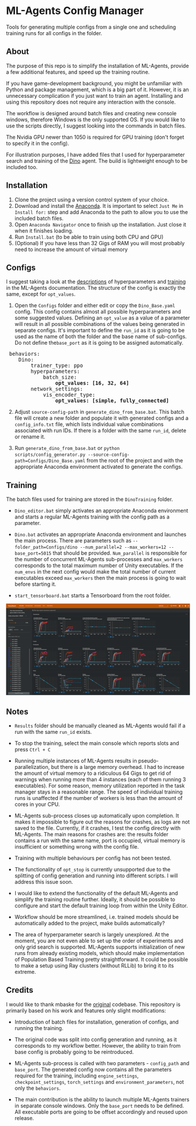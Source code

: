 


# ML-Agents Config Manager

Tools for generating multiple configs from a single one and scheduling training runs for all configs in the folder.

## About

The purpose of this repo is to simplify the installation of ML-Agents, provide a few additional features, and speed up the training routine.

If you have game-development background, you might be unfamiliar with Python and package management, which is a big part of it. However, it is an unnecessary complication if you just want to train an agent. Installing and using this repository does not require any interaction with the console.

The workflow is designed around batch files and creating new console windows, therefore Windows is the only supported OS. If you would like to use the scripts directly, I suggest looking into the commands in batch files.

The Nvidia GPU newer than 1050 is required for GPU training (don't forget to specify it in the config).

For illustration purposes, I have added files that I used for hyperparameter search and training of the [Dino](https://github.com/CubeMD/Dino) agent. The build is lightweight enough to be included too.
                                                                                                                                                                                 
## Installation

1. Clone the project using a version control system of your choice.
2. Download and install the [Anaconda](https://www.anaconda.com/products/individual). It is important to select `Just Me` in `Install for:` step and add Anaconda to the path to allow you to use the included batch files.
3. Open `Anaconda Navigator` once to finish up the installation. Just close it when it finishes loading.
4. Run `Install.bat` (to be able to train using both CPU and GPU)
5. (Optional) If you have less than 32 Gigs of RAM you will most probably need to increase the amount of virtual memory
  
## Configs

I suggest taking a look at the [descriptions](https://github.com/Unity-Technologies/ml-agents/blob/main/docs/Training-Configuration-File.md) of hyperparameters and [training](https://github.com/Unity-Technologies/ml-agents/blob/main/docs/Training-ML-Agents.md) in the ML-Agents documentation. The structure of the config is exactly the same, except for `opt_values`.

1. Open the `Configs` folder and either edit or copy the `Dino_Base.yaml` config. This config contains almost all possible hyperparameters and some suggested values. Defining an `opt_value` as a value of a parameter will result in all possible combinations of the values being generated in separate configs. It's important to define the `run_id` as it is going to be used as the name of both the folder and the base name of sub-configs. Do not define the`base_port` as it is going to be assigned automatically.
<pre> behaviors:
	Dino:
		trainer_type: ppo
		hyperparameters:
			batch_size:
				<b>opt_values: [16, 32, 64]</b>
		network_settings:  
			vis_encoder_type:
				<b>opt_values: [simple, fully_connected]</b></pre>
				
2. Adjust `source-config-path` in `generate_dino_from_base.bat`. This batch file will create a new folder and populate it with generated configs and a `config_info.txt` file, which lists individual value combinations associated with run IDs. If there is a folder with the same `run_id`, delete or rename it. 
 
3. Run `generate_dino_from_base.bat` or `python scripts/config_generator.py --source-config-path=Configs/Dino_Base.yaml` from the root of the project and with the appropriate Anaconda environment activated to generate the configs.  

## Training

The batch files used for training are stored in the `DinoTraining` folder. 

- `Dino_editor.bat` simply activates an appropriate Anaconda environment and starts a regular ML-Agents training with the config path as a parameter.

- `Dino.bat` activates an appropriate Anaconda environment and launches the main process. There are parameters such as `--folder_path=Configs/dino --num_parallel=2 --max_workers=12 --base_port=5015` that should be provided. `Num_parallel` is responsible for the number of concurrent ML-Agents sub-processes and `max_workers` corresponds to the total maximum number of Unity executables. If the `num_envs` in the next config would make the total number of current executables exceed `max_workers` then the main process is going to wait before starting it.

- `start_tensorboard.bat` starts a Tensorboard from the root folder.

![runs](/Images/runs.png)

## Notes

- `Results` folder should be manually cleaned as ML-Agents would fail if a run with the same `run_id` exists.

- To stop the training, select the main console which reports slots and press `Ctrl + C`

- Running multiple instances of ML-Agents results in pseudo-parallelization, but there is a large memory overhead. I had to increase the amount of virtual memory to a ridiculous 64 Gigs to get rid of warnings when running more than 4 instances (each of them running 3 executables). For some reason, memory utilization reported in the task manager stays in a reasonable range. The speed of individual training runs is unaffected if the number of workers is less than the amount of cores in your CPU.

- ML-Agents sub-process closes up automatically upon completion. It makes it impossible to figure out the reasons for crashes, as logs are not saved to the file. Currently, if it crashes, I test the config directly with ML-Agents. The main reasons for crashes are: the results folder contains a run with the same name, port is occupied, virtual memory is insufficient or something wrong with the config file.

- Training with multiple behaviours per config has not been tested.

- The functionality of `opt_stop` is currently unsupported due to the splitting of config generation and running into different scripts. I will address this issue soon.

- I would like to extend the functionality of the default ML-Agents and simplify the training routine further. Ideally, it should be possible to configure and start the default training loop from within the Unity Editor.

- Workflow should be more streamlined, i.e. trained models should be automatically added to the project, make builds automatically?

- The area of hyperparameter search is largely unexplored. At the moment, you are not even able to set up the order of experiments and only grid search is supported. ML-Agents supports initialization of new runs from already existing models, which should make implementation of Population Based Training pretty straightforward. It could be possible to make a setup using Ray clusters (without RLLib) to bring it to its extreme.

## Credits

I would like to thank mbaske for the [original](https://github.com/mbaske/ml-agents-hyperparams) codebase. This repository is primarily based on his work and features only slight modifications:

- Introduction of batch files for installation, generation of configs, and running the training.

- The original code was split into config generation and running, as it corresponds to my workflow better. However, the ability to train from base config is probably going to be reintroduced.

- ML-Agents sub-process is called with two parameters - `config_path` and `base_port`. The generated config now contains all the parameters required for the training, including `engine_settings`, `checkpoint_settings`,  `torch_settings` and `environment_parameters`, not only the `behaviors`.

- The main contribution is the ability to launch multiple ML-Agents trainers in separate console windows. Only the `base_port` needs to be defined. All executable ports are going to be offset accordingly and reused upon release.
